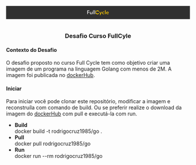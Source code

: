  <h3 align="center">
    <img align="center" alt="Logo FullCycle" src="https://raw.githubusercontent.com/RodrigoAntonioCruz/assets/main/fullcycle4.png" />
  <br><br>
  
  Desafio Curso FullCyle
</h3>

#### Contexto do Desafio

O desafio proposto no curso Full Cycle tem como objetivo criar uma imagem de um programa na linguagem Golang com menos de 2M. A imagem foi publicada no <a href="https://hub.docker.com/r/rodrigocruz1985/go" target="_blank">dockerHub</a>.


#### Iniciar

Para iniciar você pode clonar este repositório, modificar a imagem e reconstruíla com comando de build. Ou se preferir realize o download da imagem do <a href="https://hub.docker.com/r/rodrigocruz1985/go" target="_blank">dockerHub</a> com pull e executá-la com run.

<ul> 
  
   <li><b>Build</b> <br>
       docker build -t rodrigocruz1985/go .  <br> 
     
   <li><b>Pull</b> <br>
       docker pull rodrigocruz1985/go  <br>
     
   <li><b>Run</b> <br>
       docker run --rm rodrigocruz1985/go  <br>
     
</ul> 
